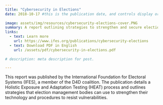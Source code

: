```yaml
---
title: "Cybersecurity in Elections"
date: 2018-10-17 #this is the publication date, and controls display order.
 
image: assets/img/resources/cybersecurity-elections-cover.PNG
summary: A report outlining strategies to strengthen and secure election management bodies.
links:
  - text: Learn more
    url: https://www.ifes.org/publications/cybersecurity-elections
  - text: Download PDF in English
    url: /assets/pdf/cybersecurity-in-elections.pdf
    
# description: meta description for post.

---
```


This report was published by the International Foundation for Electoral Systems (IFES), a member of the D4D coalition. The publication details a Holistic Exposure and Adaptation Testing (HEAT) process and outlines strategies that election management bodies can use to strengthen their technology and procedures to resist vulnerabilities.
